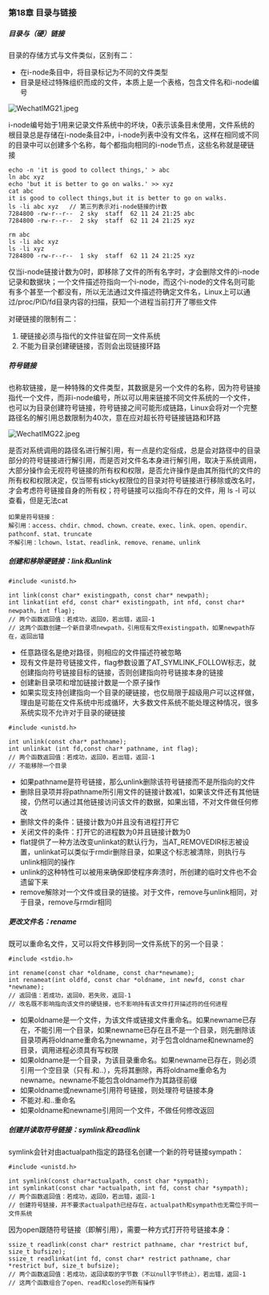 ### 第18章 目录与链接

##### 目录与（硬）链接

目录的存储方式与文件类似，区别有二：

* 在i-node条目中，将目录标记为不同的文件类型
* 目录是经过特殊组织而成的文件，本质上是一个表格，包含文件名和i-node编号

![WechatIMG21.jpeg](https://i.loli.net/2019/11/24/giA4Xk1nSDKUEax.jpg)

i-node编号始于1用来记录文件系统中的坏块，0表示该条目未使用，文件系统的根目录总是存储在i-node条目2中，i-node列表中没有文件名，这样在相同或不同的目录中可以创建多个名称，每个都指向相同的i-node节点，这些名称就是硬链接

```
echo -n 'it is good to collect things,' > abc
ln abc xyz
echo 'but it is better to go on walks.' >> xyz
cat abc
it is good to collect things,but it is better to go on walks.
ls -li abc xyz   // 第三列表示对i-node链接的计数
7284800 -rw-r--r--  2 sky  staff  62 11 24 21:25 abc
7284800 -rw-r--r--  2 sky  staff  62 11 24 21:25 xyz
```

```
rm abc
ls -li abc xyz
ls -li xyz
7284800 -rw-r--r--  1 sky  staff  62 11 24 21:25 xyz
```

仅当i-node链接计数为0时，即移除了文件的所有名字时，才会删除文件的i-node记录和数据块；一个文件描述符指向一个i-node，而这个i-node的文件名则可能有多个甚至一个都没有，所以无法通过文件描述符确定文件名，Linux上可以通过/proc/PID/fd目录内容的扫描，获知一个进程当前打开了哪些文件

对硬链接的限制有二：

1. 硬链接必须与指代的文件驻留在同一文件系统
2. 不能为目录创建硬链接，否则会出现链接环路

##### 符号链接

也称软链接，是一种特殊的文件类型，其数据是另一个文件的名称，因为符号链接指代一个文件，而非i-node编号，所以可以用来链接不同文件系统的一个文件，也可以为目录创建符号链接，符号链接之间可能形成链路，Linux会将对一个完整路径名的解引用总数限制为40次，意在应对超长符号链接链路和环路

![WechatIMG22.jpeg](https://i.loli.net/2019/11/24/jBuU7qh5bpwft4m.jpg)

是否对系统调用的路径名进行解引用，有一点是约定俗成，总是会对路径中的目录部分的符号链接进行解引用，而是否对文件名本身进行解引用，取决于系统调用，大部分操作会无视符号链接的所有权和权限，是否允许操作是由其所指代的文件的所有权和权限决定，仅当带有sticky权限位的目录对符号链接进行移除或改名时，才会考虑符号链接自身的所有权；符号链接可以指向不存在的文件，用 ls -l 可以查看，但是无法cat

```
如果是符号链接：
解引用：access、chdir、chmod、chown、create、exec、link、open、opendir、pathconf、stat、truncate
不解引用：lchown、lstat、readlink、remove、rename、unlink
```

##### 创建和移除硬链接：link和unlink

```
#include <unistd.h>

int link(const char* existingpath, const char* newpath);
int linkat(int efd, const char* existingpath, int nfd, const char* newpath，int flag);
// 两个函数返回值：若成功，返回0，若出错，返回-1
// 这两个函数创建一个新目录项newpath，引用现有文件existingpath，如果newpath存在，返回出错
```

- 任意路径名是绝对路径，则相应的文件描述符被忽略
- 现有文件是符号链接文件，flag参数设置了AT_SYMLINK_FOLLOW标志，就创建指向符号链接目标的链接，否则创建指向符号链接本身的链接
- 创建新目录项和增加链接计数是一个原子操作
- 如果实现支持创建指向一个目录的硬链接，也仅局限于超级用户可以这样做，理由是可能在文件系统中形成循环，大多数文件系统不能处理这种情况，很多系统实现不允许对于目录的硬链接

```
#include <unistd.h>

int unlink(const char* pathname);
int unlinkat (int fd,const char* pathname, int flag);
// 两个函数返回值：若成功，返回0，若出错，返回-1
// 不能移除一个目录
```

- 如果pathname是符号链接，那么unlink删除该符号链接而不是所指向的文件
- 删除目录项并将pathname所引用文件的链接计数减1，如果该文件还有其他链接，仍然可以通过其他链接访问该文件的数据，如果出错，不对文件做任何修改
- 删除文件的条件：链接计数为0并且没有进程打开它
- 关闭文件的条件：打开它的进程数为0并且链接计数为0
- flat提供了一种方法改变unlinkat的默认行为，当AT_REMOVEDIR标志被设置，unlinkat可以类似于rmdir删除目录，如果这个标志被清除，则执行与unlink相同的操作
- unlink的这种特性可以被用来确保即使程序奔溃时，所创建的临时文件也不会遗留下来
- remove解除对一个文件或目录的链接。对于文件，remove与unlink相同，对于目录，remove与rmdir相同

##### 更改文件名：rename

既可以重命名文件，又可以将文件移到同一文件系统下的另一个目录：

```
#include <stdio.h>

int rename(const char *oldname, const char*newname);
int renameat(int oldfd, const char *oldname, int newfd, const char *newname);
// 返回值：若成功，返回0，若失败，返回-1
// 改名既不影响指向该文件的硬链接，也不影响持有该文件打开描述符的任何进程
```

- 如果oldname是一个文件，为该文件或链接文件重命名。如果newname已存在，不能引用一个目录，如果newname已存在且不是一个目录，则先删除该目录项再将oldname重命名为newname，对于包含oldname和newname的目录，调用进程必须具有写权限
- 如果oldname是一个目录，为该目录重命名。如果newname已存在，则必须引用一个空目录（只有.和..），先将其删除，再将oldname重命名为newname。newname不能包含oldname作为其路径前缀
- 如果oldname或newname引用符号链接，则处理符号链接本身
- 不能对.和..重命名
- 如果oldname和newname引用同一个文件，不做任何修改返回

##### 创建并读取符号链接：symlink和readlink

symlink会针对由actualpath指定的路径名创建一个新的符号链接sympath：

```
#include <unistd.h>

int symlink(const char*actualpath, const char *sympath);
int symlinkat(const char *actualpath, int fd, const char *sympath);
// 两个函数返回值：若成功，返回0，若出错，返回-1
// 创建符号链接，并不要求actualpath已经存在，actualpath和sympath也无需位于同一文件系统
```

因为open跟随符号链接（即解引用），需要一种方式打开符号链接本身：

```
ssize_t readlink(const char* restrict pathname, char *restrict buf, size_t bufsize);  
ssize_t readlinkat(int fd, const char* restrict pathname, char *restrict buf, size_t bufsize);
// 两个函数返回值：若成功，返回读取的字节数（不以null字节终止），若出错，返回-1  
// 这两个函数组合了open、read和close的所有操作
```

